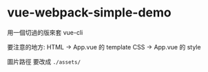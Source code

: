 # vue-webpack-simple-demo

用一個切過的版來套 vue-cli

要注意的地方:
HTML -> App.vue 的 template
CSS -> App.vue 的 style

圖片路徑 要改成 `./assets/`
